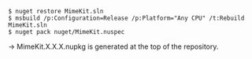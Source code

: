 ```
$ nuget restore MimeKit.sln
$ msbuild /p:Configuration=Release /p:Platform="Any CPU" /t:Rebuild MimeKit.sln
$ nuget pack nuget/MimeKit.nuspec
```
-> MimeKit.X.X.X.nupkg is generated at the top of the repository.
